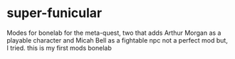 # super-funicular
Modes for bonelab for the meta-quest, two that adds Arthur Morgan as a playable character and Micah Bell as a fightable npc not a perfect mod but, I tried. this is my first mods bonelab 

